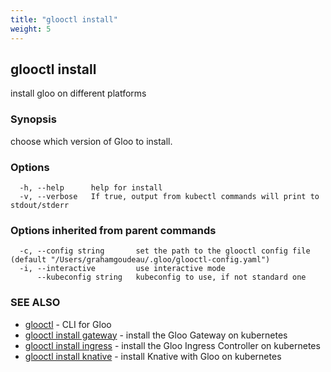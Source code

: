 ```yaml
---
title: "glooctl install"
weight: 5
---
```

## glooctl install

install gloo on different platforms

### Synopsis

choose which version of Gloo to install.

### Options

```
  -h, --help      help for install
  -v, --verbose   If true, output from kubectl commands will print to stdout/stderr
```

### Options inherited from parent commands

```
  -c, --config string       set the path to the glooctl config file (default "/Users/grahamgoudeau/.gloo/glooctl-config.yaml")
  -i, --interactive         use interactive mode
      --kubeconfig string   kubeconfig to use, if not standard one
```

### SEE ALSO

* [glooctl](../glooctl)	 - CLI for Gloo
* [glooctl install gateway](../glooctl_install_gateway)	 - install the Gloo Gateway on kubernetes
* [glooctl install ingress](../glooctl_install_ingress)	 - install the Gloo Ingress Controller on kubernetes
* [glooctl install knative](../glooctl_install_knative)	 - install Knative with Gloo on kubernetes

